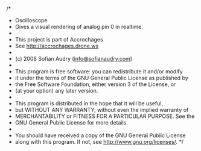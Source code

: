 /*
 * Oscilloscope
 * Gives a visual rendering of analog pin 0 in realtime.
 * 
 * This project is part of Accrochages
 * See http://accrochages.drone.ws
 * 
 * (c) 2008 Sofian Audry (info@sofianaudry.com)
 *
 * This program is free software: you can redistribute it and/or modify
 * it under the terms of the GNU General Public License as published by
 * the Free Software Foundation, either version 3 of the License, or
 * (at your option) any later version.
 * 
 * This program is distributed in the hope that it will be useful,
 * but WITHOUT ANY WARRANTY; without even the implied warranty of
 * MERCHANTABILITY or FITNESS FOR A PARTICULAR PURPOSE.  See the
 * GNU General Public License for more details.
 * 
 * You should have received a copy of the GNU General Public License
 * along with this program.  If not, see <http://www.gnu.org/licenses/>.
 */ 



